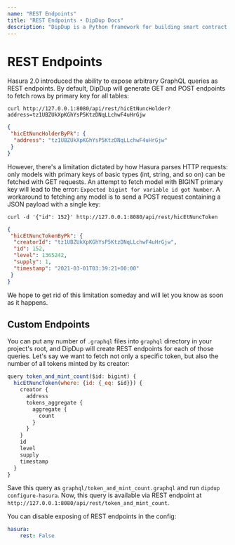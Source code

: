 ```yaml
---
name: "REST Endpoints"
title: "REST Endpoints • DipDup Docs"
description: "DipDup is a Python framework for building smart contract indexers. It helps developers focus on business logic instead of writing a boilerplate to store and serve data."
---
```


# REST Endpoints

Hasura 2.0 introduced the ability to expose arbitrary GraphQL queries as REST endpoints. By default, DipDup will generate GET and POST endpoints to fetch rows by primary key for all tables:

```shell [Terminal]
curl http://127.0.0.1:8080/api/rest/hicEtNuncHolder?address=tz1UBZUkXpKGhYsP5KtzDNqLLchwF4uHrGjw
```

```json [Result]{3} disable-copy
{
 "hicEtNuncHolderByPk": {
  "address": "tz1UBZUkXpKGhYsP5KtzDNqLLchwF4uHrGjw"
 }
}
```

However, there's a limitation dictated by how Hasura parses HTTP requests: only models with primary keys of basic types (int, string, and so on) can be fetched with GET requests. An attempt to fetch model with BIGINT primary key will lead to the error: `Expected bigint for variable id got Number`. A workaround to fetching any model is to send a POST request containing a JSON payload with a single key:

```shell [Terminal]
curl -d '{"id": 152}' http://127.0.0.1:8080/api/rest/hicEtNuncToken
```

```json [Result]{3-7} disable-copy
{
 "hicEtNuncTokenByPk": {
  "creatorId": "tz1UBZUkXpKGhYsP5KtzDNqLLchwF4uHrGjw",
  "id": 152,
  "level": 1365242,
  "supply": 1,
  "timestamp": "2021-03-01T03:39:21+00:00"
 }
}
```

We hope to get rid of this limitation someday and will let you know as soon as it happens.

## Custom Endpoints

You can put any number of `.graphql` files into `graphql` directory in your project's root, and DipDup will create REST endpoints for each of those queries. Let's say we want to fetch not only a specific token, but also the number of all tokens minted by its creator:

```js [Query]
query token_and_mint_count($id: bigint) {
  hicEtNuncToken(where: {id: {_eq: $id}}) {
    creator {
      address
      tokens_aggregate {
        aggregate {
          count
        }
      }
    }
    id
    level
    supply
    timestamp
  }
}
```

Save this query as `graphql/token_and_mint_count.graphql` and run `dipdup configure-hasura`. Now, this query is available via REST endpoint at `http://127.0.0.1:8080/api/rest/token_and_mint_count`.

You can disable exposing of REST endpoints in the config:

```yaml [dipdup.yml]
hasura:
    rest: False
```
